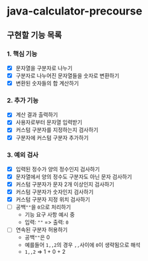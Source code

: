 # java-calculator-precourse

## 구현할 기능 목록

### 1. 핵심 기능
- [x] 문자열을 구분자로 나누기
- [x] 구분자로 나누어진 문자열들을 숫자로 변환하기
- [x] 변환된 숫자들의 합 계산하기

### 2. 추가 기능
- [x] 계산 결과 출력하기
- [x] 사용자로부터 문자열 입력받기
- [x] 커스텀 구분자를 지정하는지 검사하기
- [x] 구분자에 커스텀 구분자 추가하기

### 3. 예외 검사
- [x] 입력된 정수가 양의 정수인지 검사하기
- [x] 문자열에서 양의 정수도 구분자도 아닌 문자 검사하기
- [x] 커스텀 구분자가 문자 2개 이상인지 검사하기
- [x] 커스텀 구분자가 숫자인지 검사하기
- [x] 커스텀 구분자 지정 위치 검사하기
- [ ] 공백`""`을 `0`으로 처리하기
  - 기능 요구 사항 예시 중
  - 입력: `""` => 출력: `0`
- [ ] 연속된 구분자 허용하기
  - 공백`""`은 0
  - 예를들어 `1,,2`의 경우 `,,`사이에 `0`이 생략됨으로 해석
  - `1,,2` => 1 + 0 + 2